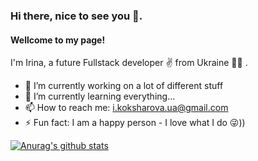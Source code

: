 ### Hi there, nice to see you 👋.
#### Wellcome to my page!
I'm Irina, a future Fullstack developer ✌️ from Ukraine 💛💙 .

- 🔭 I’m currently working on a lot of different stuff 
- 🌱 I’m currently learning everything... 
- 📫 How to reach me: i.koksharova.ua@gmail.com 
- ⚡ Fun fact:  I am a happy person - I love what I do 😜)) 

[![Anurag's github stats](https://github-readme-stats.vercel.app/api?username=anuraghazra)](https://github.com/anuraghazra/github-readme-stats)





